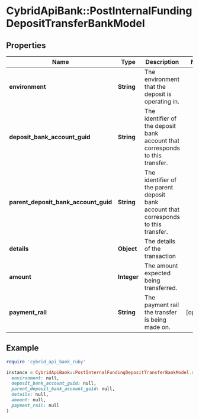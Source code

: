 # CybridApiBank::PostInternalFundingDepositTransferBankModel

## Properties

| Name | Type | Description | Notes |
| ---- | ---- | ----------- | ----- |
| **environment** | **String** | The environment that the deposit is operating in. |  |
| **deposit_bank_account_guid** | **String** | The identifier of the deposit bank account that corresponds to this transfer. |  |
| **parent_deposit_bank_account_guid** | **String** | The identifier of the parent deposit bank account that corresponds to this transfer. |  |
| **details** | **Object** | The details of the transaction |  |
| **amount** | **Integer** | The amount expected being transferred. |  |
| **payment_rail** | **String** | The payment rail the transfer is being made on. | [optional] |

## Example

```ruby
require 'cybrid_api_bank_ruby'

instance = CybridApiBank::PostInternalFundingDepositTransferBankModel.new(
  environment: null,
  deposit_bank_account_guid: null,
  parent_deposit_bank_account_guid: null,
  details: null,
  amount: null,
  payment_rail: null
)
```

